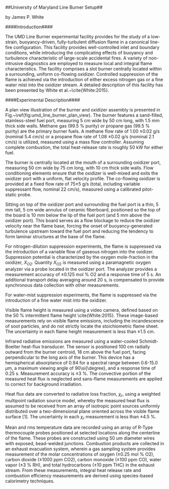 ##University of Maryland Line Burner Setup##

by James P. White

####Introduction####

The UMD Line Burner experimental facility provides for the study of a low-strain, buoyancy-driven, fully-turbulent diffusion flame in a canonical line-fire configuration. This facility provides well-controlled inlet and boundary conditions, while introducing the complicating effects of buoyancy and turbulence characteristic of large-scale accidental fires. A variety of non-intrusive diagnostics are employed to measure local and integral flame characteristics. The facility comprises a slot burner centrally located within a surrounding, uniform co-flowing oxidizer. Controlled suppression of the flame is achieved via the introduction of either excess nitrogen gas or a fine water mist into the oxidizer stream. A detailed description of this facility has been presented by White et al.~\cite{White:2015}.

####Experimental Description####

A plan view illustration of the burner and oxidizer assembly is presented in Fig.~\ref{fig:umd_line_burner_plan_view}.  The burner features a sand-filled, stainless-steel fuel port, measuring 5 cm wide by 50 cm long, with 1.5 mm thick side walls. Methane gas (99.5 \% purity) or propane gas (99.5 \% purity) are the primary burner fuels. A methane flow rate of 1.00 $\pm$0.02 g/s (nominal 5.4 cm/s) or a propane flow rate of 1.08 $\pm$0.02 g/s (nominal 2.1 cm/s) is utilized, measured using a mass flow controller. Assuming complete combustion, the total heat-release rate is roughly 50 kW for either fuel.

The burner is centrally located at the mouth of a surrounding oxidizer port, measuring 50 cm wide by 75 cm long, with 10 cm thick side walls. Flow conditioning elements ensure that the oxidizer is well-mixed and exits the oxidizer port with a uniform, flat velocity profile. The co-flowing oxidizer is provided at a fixed flow rate of 75$\pm$5 g/s (total, including variable suppressant flow, nominal 22 cm/s), measured using a calibrated pitot-static probe.

Sitting on top of the oxidizer port and surrounding the fuel port is a thin, 5 mm tall, 5 cm wide annulus of ceramic fiberboard, positioned so the top of the board is 10 mm below the lip of the fuel port (and 5 mm above the oxidizer port). This board serves as a flow blockage to reduce the oxidizer velocity near the flame base, forcing the onset of buoyancy-generated turbulence upstream toward the fuel port and reducing the tendency to form laminar structures at the base of the flame.

For nitrogen-dilution suppression experiments, the flame is suppressed via the introduction of a variable flow of gaseous nitrogen into the oxidizer. Suppression potential is characterized by the oxygen mole-fraction in the oxidizer, $X_{O2}$. Quantity $X_{O2}$ is measured using a paramagnetic oxygen analyzer via a probe located in the oxidizer port. The analyzer provides a measurement accuracy of $\pm$0.125 mol \% O2 and a response time of 5 s. An additional transport delay averaging around 20 s, is compensated to provide synchronous data collection with other measurements.

For water-mist suppression experiments, the flame is suppressed via the introduction of a fine water mist into the oxidizer.

Visible flame height is measured using a video camera, defined based on the 50 \% intermittent flame height \cite{White:2015}. These image-based measurements rely on visible flame emissions, including the incandescence of soot particles, and do not strictly locate the stoichiometric flame sheet. The uncertainty in each flame height measurement is less than $\pm$1.5 cm.

Infrared radiative emissions are measured using a water-cooled Schmidt-Boelter heat-flux transducer. The sensor is positioned 100 cm radially outward from the burner centroid, 18 cm above the fuel port, facing perpendicular to the long axis of the burner. This device has a hemispherical absorptance of 0.94 for a spectral range between 0.6-15.0 $\mu$m, a maximum viewing angle of 90\si{\degree}, and a response time of 0.25 s. Measurement accuracy is $\pm$3 \%. The convective portion of the measured heat flux is neglected and sans-flame measurements are applied to correct for background irradiation.

Heat flux data are converted to radiative loss fraction, $\chi_r$, using a weighted multipoint radiation source model, whereby the measured heat flux is assumed to be received from an array of isotropic point sources uniformly distributed over a two-dimensional plane oriented across the visible flame surface [1]. The uncertainty in each $\chi_r$ measurement is less than $\pm$4.5 \%.

Mean and rms temperature data are recorded using an array of R-Type thermocouple probes positioned at selected locations along the centerline of the flame. These probes are constructed using 50 um diameter wires with exposed, bead-welded junctions. Combustion products are collected in an exhaust evacuation system, wherein a gas sampling system provides measurement of the molar concentrations of oxygen ($\pm$0.25 mol \% O2), carbon dioxide ($\pm$1000 ppm CO2), carbon monoxide ($\pm$100 ppm CO), water vapor ($\pm$3 \% RH), and total hydrocarbons ($\pm$10 ppm THC) in the exhaust stream. From these measurements, integral heat release rate and combustion efficiency measurements are derived using species-based calorimetry techniques.